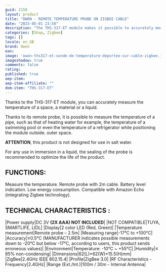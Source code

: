 ```yaml
---
guid: 2158  
layout: product 
title: "OWON - REMOTE TEMPERATURE PROBE ON ZIGBEE CABLE"
date: "2023-05-01 23:58"
description: "The THS-317-ET module makes it possible to accurately measure the temperature of a space, a material or a liquid."
categories: [Shop, Zigbee]
tags: []
locale: en_GB
brand: Owon
ean: 
image: 'owon-ths317-et-sonde-de-temperature-deportee-sur-cable-zigbee.jpg'
imageshadow: true
comments: false
rating:  
published: true
aep-item: 
aep-item-affiliate: ""
dom-item: "THS-317-ET"
---
```


Thanks to the THS-317-ET module, you can accurately measure the temperature of a space, a material or a liquid.

Thanks to its remote probe, it is possible to measure the temperature of a pipe, such as that of heating water for example, the temperature of a swimming pool or even the temperature of a refrigerator while positioning the module outside. outer space.

**ATTENTION**, this product is not designed for use in salt water.

For any use in immersion in a liquid, the sealing of the probe is recommended to optimize the life of the product.

## FUNCTIONS:

Measure the temperature.
Remote probe with 2m cable.
Battery level indication.
Low energy consumption.
Compatible with Amazon Echo (integrating Zigbee technology).

## TECHNICAL CHARACTERISTICS :

|Power supply|DC 3V **(2X AAA) NOT INCLUDED**|
|NOT COMPATIBLE|TUYA, SMARTLIFE, LIDL|
|Display|2 color LED (Red, Green)|
|Temperature measurement|Remote probe – 2.5m|
|Measuring range|-17°C to +100°C|
|Accuracy|±0.5°C (MANUFACTURER indicates possible measurements down to -20°C but below -17°C, according to users, this product sends erroneous values)|
|Environment|Temperature: -10℃ ~ +55℃|
|Humidity|≤ 85% non-condensing|
|Dimensions|62(L)×62(W)×15.5(H)mm|
|ZigBee|2.4GHz IEEE 802.15.4|
|Profile|ZigBee 3.0|
|RF Characteristics - Frequency|2.4GHz|
|Range (Ext./Int.)|100m / 30m - Internal Antenna|

